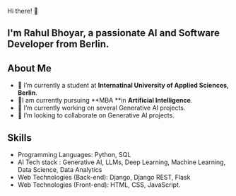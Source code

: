 Hi there! 👋

## I'm **Rahul Bhoyar**, a passionate **AI** and **Software Developer** from Berlin.

## About Me

- 🔭 I’m currently a student at **Internatinal University of Applied Sciences, Berlin**.
- 🔭I am currently pursuing **MBA **in **Artificial Intelligence**.
- 🌱 I’m currently working on several Generative AI projects.
- 👯 I’m looking to collaborate on Generative AI projects.

## Skills

- Programming Languages: Python, SQL
- AI Tech stack : Generative AI, LLMs, Deep Learning, Machine Learning, Data Science, Data Analytics
- Web Technologies (Back-end): Django, Django REST, Flask
- Web Technologies (Front-end): HTML, CSS, JavaScript.



